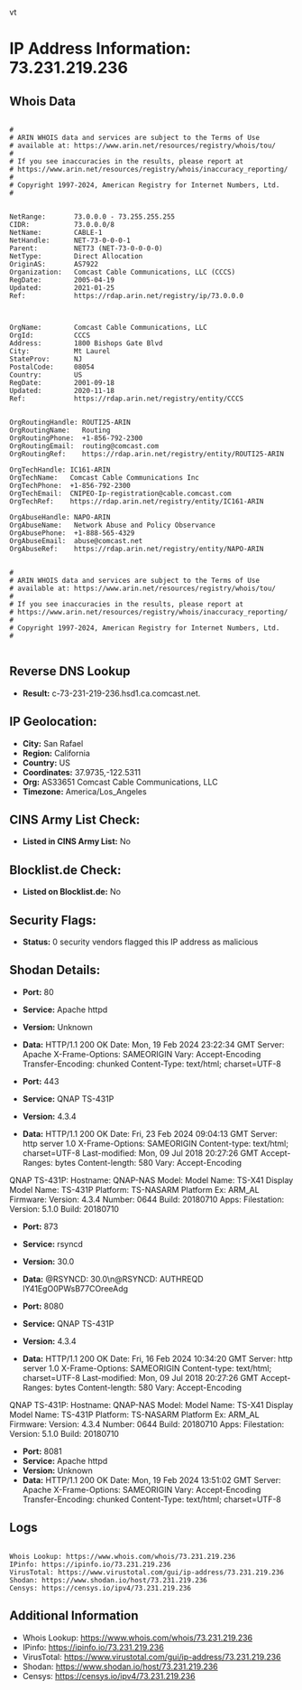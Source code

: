 vt
# IP Address Information: 73.231.219.236

## Whois Data
```

#
# ARIN WHOIS data and services are subject to the Terms of Use
# available at: https://www.arin.net/resources/registry/whois/tou/
#
# If you see inaccuracies in the results, please report at
# https://www.arin.net/resources/registry/whois/inaccuracy_reporting/
#
# Copyright 1997-2024, American Registry for Internet Numbers, Ltd.
#


NetRange:       73.0.0.0 - 73.255.255.255
CIDR:           73.0.0.0/8
NetName:        CABLE-1
NetHandle:      NET-73-0-0-0-1
Parent:         NET73 (NET-73-0-0-0-0)
NetType:        Direct Allocation
OriginAS:       AS7922
Organization:   Comcast Cable Communications, LLC (CCCS)
RegDate:        2005-04-19
Updated:        2021-01-25
Ref:            https://rdap.arin.net/registry/ip/73.0.0.0



OrgName:        Comcast Cable Communications, LLC
OrgId:          CCCS
Address:        1800 Bishops Gate Blvd
City:           Mt Laurel
StateProv:      NJ
PostalCode:     08054
Country:        US
RegDate:        2001-09-18
Updated:        2020-11-18
Ref:            https://rdap.arin.net/registry/entity/CCCS


OrgRoutingHandle: ROUTI25-ARIN
OrgRoutingName:   Routing
OrgRoutingPhone:  +1-856-792-2300 
OrgRoutingEmail:  routing@comcast.com
OrgRoutingRef:    https://rdap.arin.net/registry/entity/ROUTI25-ARIN

OrgTechHandle: IC161-ARIN
OrgTechName:   Comcast Cable Communications Inc
OrgTechPhone:  +1-856-792-2300 
OrgTechEmail:  CNIPEO-Ip-registration@cable.comcast.com
OrgTechRef:    https://rdap.arin.net/registry/entity/IC161-ARIN

OrgAbuseHandle: NAPO-ARIN
OrgAbuseName:   Network Abuse and Policy Observance
OrgAbusePhone:  +1-888-565-4329 
OrgAbuseEmail:  abuse@comcast.net
OrgAbuseRef:    https://rdap.arin.net/registry/entity/NAPO-ARIN


#
# ARIN WHOIS data and services are subject to the Terms of Use
# available at: https://www.arin.net/resources/registry/whois/tou/
#
# If you see inaccuracies in the results, please report at
# https://www.arin.net/resources/registry/whois/inaccuracy_reporting/
#
# Copyright 1997-2024, American Registry for Internet Numbers, Ltd.
#


```
## Reverse DNS Lookup
- **Result:** c-73-231-219-236.hsd1.ca.comcast.net.

## IP Geolocation:
- **City:** San Rafael
- **Region:** California
- **Country:** US
- **Coordinates:** 37.9735,-122.5311
- **Org:** AS33651 Comcast Cable Communications, LLC
- **Timezone:** America/Los_Angeles

## CINS Army List Check:
- **Listed in CINS Army List:** 
No

## Blocklist.de Check:
- **Listed on Blocklist.de:** 
No

## Security Flags:
- **Status:** 0 security vendors flagged this IP address as malicious

## Shodan Details:
- **Port:** 80
- **Service:** Apache httpd
- **Version:** Unknown
- **Data:** HTTP/1.1 200 OK
Date: Mon, 19 Feb 2024 23:22:34 GMT
Server: Apache
X-Frame-Options: SAMEORIGIN
Vary: Accept-Encoding
Transfer-Encoding: chunked
Content-Type: text/html; charset=UTF-8



- **Port:** 443
- **Service:** QNAP TS-431P
- **Version:** 4.3.4
- **Data:** HTTP/1.1 200 OK
Date: Fri, 23 Feb 2024 09:04:13 GMT
Server: http server 1.0
X-Frame-Options: SAMEORIGIN
Content-type: text/html; charset=UTF-8
Last-modified: Mon, 09 Jul 2018 20:27:26 GMT
Accept-Ranges: bytes
Content-length: 580
Vary: Accept-Encoding


QNAP TS-431P:
  Hostname: QNAP-NAS
  Model:
    Model Name: TS-X41
    Display Model Name: TS-431P
    Platform: TS-NASARM
    Platform Ex: ARM_AL
  Firmware:
    Version: 4.3.4
    Number: 0644
    Build: 20180710
  Apps:
    Filestation:
      Version: 5.1.0
      Build: 20180710


- **Port:** 873
- **Service:** rsyncd
- **Version:** 30.0
- **Data:** @RSYNCD: 30.0\n@RSYNCD: AUTHREQD lY41EgO0PWsB77COreeAdg


- **Port:** 8080
- **Service:** QNAP TS-431P
- **Version:** 4.3.4
- **Data:** HTTP/1.1 200 OK
Date: Fri, 16 Feb 2024 10:34:20 GMT
Server: http server 1.0
X-Frame-Options: SAMEORIGIN
Content-type: text/html; charset=UTF-8
Last-modified: Mon, 09 Jul 2018 20:27:26 GMT
Accept-Ranges: bytes
Content-length: 580
Vary: Accept-Encoding


QNAP TS-431P:
  Hostname: QNAP-NAS
  Model:
    Model Name: TS-X41
    Display Model Name: TS-431P
    Platform: TS-NASARM
    Platform Ex: ARM_AL
  Firmware:
    Version: 4.3.4
    Number: 0644
    Build: 20180710
  Apps:
    Filestation:
      Version: 5.1.0
      Build: 20180710


- **Port:** 8081
- **Service:** Apache httpd
- **Version:** Unknown
- **Data:** HTTP/1.1 200 OK
Date: Mon, 19 Feb 2024 13:51:02 GMT
Server: Apache
X-Frame-Options: SAMEORIGIN
Vary: Accept-Encoding
Transfer-Encoding: chunked
Content-Type: text/html; charset=UTF-8



## Logs
```

Whois Lookup: https://www.whois.com/whois/73.231.219.236
IPinfo: https://ipinfo.io/73.231.219.236
VirusTotal: https://www.virustotal.com/gui/ip-address/73.231.219.236
Shodan: https://www.shodan.io/host/73.231.219.236
Censys: https://censys.io/ipv4/73.231.219.236

```
## Additional Information
- Whois Lookup: https://www.whois.com/whois/73.231.219.236
- IPinfo: https://ipinfo.io/73.231.219.236
- VirusTotal: https://www.virustotal.com/gui/ip-address/73.231.219.236
- Shodan: https://www.shodan.io/host/73.231.219.236
- Censys: https://censys.io/ipv4/73.231.219.236


